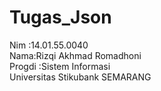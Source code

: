 # Tugas_Json
Nim :14.01.55.0040
<br>
Nama:Rizqi Akhmad Romadhoni
<br>
Progdi :Sistem Informasi
<br>
Universitas Stikubank SEMARANG
